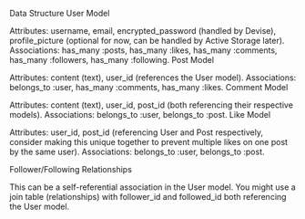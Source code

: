 Data Structure
User Model

Attributes: username, email, encrypted_password (handled by Devise), profile_picture (optional for now, can be handled by Active Storage later).
Associations: has_many :posts, has_many :likes, has_many :comments, has_many :followers, has_many :following.
Post Model

Attributes: content (text), user_id (references the User model).
Associations: belongs_to :user, has_many :comments, has_many :likes.
Comment Model

Attributes: content (text), user_id, post_id (both referencing their respective models).
Associations: belongs_to :user, belongs_to :post.
Like Model

Attributes: user_id, post_id (referencing User and Post respectively, consider making this unique together to prevent multiple likes on one post by the same user).
Associations: belongs_to :user, belongs_to :post.

Follower/Following Relationships

This can be a self-referential association in the User model. You might use a join table (relationships) with follower_id and followed_id both referencing the User model.